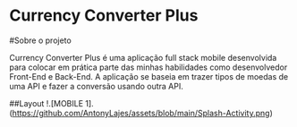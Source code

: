 # Currency Converter Plus

#Sobre o projeto

Currency Converter Plus é uma aplicação full stack mobile desenvolvida para colocar em prática parte das minhas habilidades como desenvolvedor Front-End e Back-End.
A aplicação se baseia em trazer tipos de moedas de uma API e fazer a conversão usando outra API.

##Layout
!.[MOBILE 1].(https://github.com/AntonyLajes/assets/blob/main/Splash-Activity.png)
